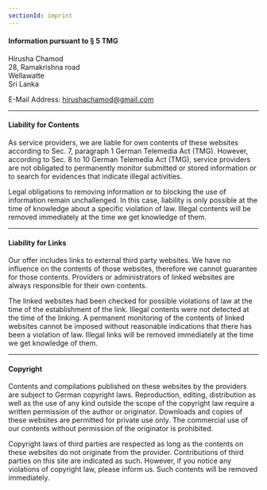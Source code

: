 ```yaml
---
sectionId: imprint
---
```


#### Information pursuant to § 5 TMG

Hirusha Chamod<br />
28, Ramakrishna road<br />
Wellawatte<br />
Sri Lanka

E-Mail Address: <u>hirushachamod@gmail.com</u>

---

#### Liability for Contents

As service providers, we are liable for own contents of these websites according to Sec. 7, paragraph 1 German Telemedia Act (TMG). However, according to Sec. 8 to 10 German Telemedia Act (TMG), service providers are not obligated to permanently monitor submitted or stored information or to search for evidences that indicate illegal activities.

Legal obligations to removing information or to blocking the use of information remain unchallenged. In this case, liability is only possible at the time of knowledge about a specific violation of law. Illegal contents will be removed immediately at the time we get knowledge of them.

---

#### Liability for Links

Our offer includes links to external third party websites. We have no influence on the contents of those websites, therefore we cannot guarantee for those contents. Providers or administrators of linked websites are always responsible for their own contents.

The linked websites had been checked for possible violations of law at the time of the establishment of the link. Illegal contents were not detected at the time of the linking. A permanent monitoring of the contents of linked websites cannot be imposed without reasonable indications that there has been a violation of law. Illegal links will be removed immediately at the time we get knowledge of them.

---

#### Copyright

Contents and compilations published on these websites by the providers are subject to German copyright laws. Reproduction, editing, distribution as well as the use of any kind outside the scope of the copyright law require a written permission of the author or originator. Downloads and copies of these websites are permitted for private use only. The commercial use of our contents without permission of the originator is prohibited.

Copyright laws of third parties are respected as long as the contents on these websites do not originate from the provider. Contributions of third parties on this site are indicated as such. However, if you notice any violations of copyright law, please inform us. Such contents will be removed immediately.

